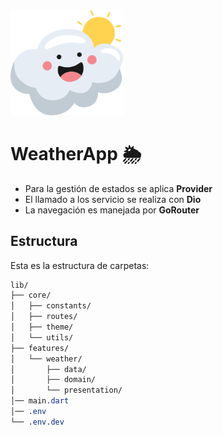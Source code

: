 <img src="./assets/logo.png" alt="WeatherApp" width="180"/> 

# WeatherApp 🌦️
- Para la gestión de estados se aplica **Provider**
- El llamado a los servicio se realiza con **Dio**
- La navegación es manejada por **GoRouter**

## Estructura
Esta es la estructura de carpetas:

```css
lib/
├── core/
│   ├── constants/
│   ├── routes/
│   ├── theme/
│   └── utils/
├── features/
│   └── weather/
│       ├── data/
│       ├── domain/
│       └── presentation/
│── main.dart
│── .env
└── .env.dev
```
